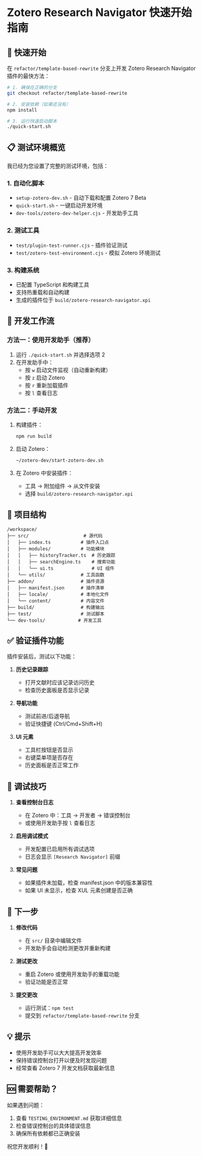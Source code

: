 # Zotero Research Navigator 快速开始指南

## 🚀 快速开始

在 `refactor/template-based-rewrite` 分支上开发 Zotero Research Navigator 插件的最快方法：

```bash
# 1. 确保在正确的分支
git checkout refactor/template-based-rewrite

# 2. 安装依赖（如果还没有）
npm install

# 3. 运行快速启动脚本
./quick-start.sh
```

## 📋 测试环境概览

我已经为您设置了完整的测试环境，包括：

### 1. **自动化脚本**
- `setup-zotero-dev.sh` - 自动下载和配置 Zotero 7 Beta
- `quick-start.sh` - 一键启动开发环境
- `dev-tools/zotero-dev-helper.cjs` - 开发助手工具

### 2. **测试工具**
- `test/plugin-test-runner.cjs` - 插件验证测试
- `test/zotero-test-environment.cjs` - 模拟 Zotero 环境测试

### 3. **构建系统**
- 已配置 TypeScript 和构建工具
- 支持热重载和自动构建
- 生成的插件位于 `build/zotero-research-navigator.xpi`

## 🔧 开发工作流

### 方法一：使用开发助手（推荐）

1. 运行 `./quick-start.sh` 并选择选项 2
2. 在开发助手中：
   - 按 `w` 启动文件监视（自动重新构建）
   - 按 `z` 启动 Zotero
   - 按 `r` 重新加载插件
   - 按 `l` 查看日志

### 方法二：手动开发

1. 构建插件：
   ```bash
   npm run build
   ```

2. 启动 Zotero：
   ```bash
   ~/zotero-dev/start-zotero-dev.sh
   ```

3. 在 Zotero 中安装插件：
   - 工具 → 附加组件 → 从文件安装
   - 选择 `build/zotero-research-navigator.xpi`

## 📁 项目结构

```
/workspace/
├── src/                    # 源代码
│   ├── index.ts           # 插件入口点
│   ├── modules/           # 功能模块
│   │   ├── historyTracker.ts  # 历史跟踪
│   │   ├── searchEngine.ts    # 搜索功能
│   │   └── ui.ts              # UI 组件
│   └── utils/             # 工具函数
├── addon/                 # 插件资源
│   ├── manifest.json      # 插件清单
│   ├── locale/            # 本地化文件
│   └── content/           # 内容文件
├── build/                 # 构建输出
├── test/                  # 测试脚本
└── dev-tools/            # 开发工具
```

## ✅ 验证插件功能

插件安装后，测试以下功能：

1. **历史记录跟踪**
   - 打开文献时应该记录访问历史
   - 检查历史面板是否显示记录

2. **导航功能**
   - 测试前进/后退导航
   - 验证快捷键 (Ctrl/Cmd+Shift+H)

3. **UI 元素**
   - 工具栏按钮是否显示
   - 右键菜单项是否存在
   - 历史面板是否正常工作

## 🐛 调试技巧

1. **查看控制台日志**
   - 在 Zotero 中：工具 → 开发者 → 错误控制台
   - 或使用开发助手按 `l` 查看日志

2. **启用调试模式**
   - 开发配置已启用所有调试选项
   - 日志会显示 `[Research Navigator]` 前缀

3. **常见问题**
   - 如果插件未加载，检查 manifest.json 中的版本兼容性
   - 如果 UI 未显示，检查 XUL 元素创建是否正确

## 📝 下一步

1. **修改代码**
   - 在 `src/` 目录中编辑文件
   - 开发助手会自动检测更改并重新构建

2. **测试更改**
   - 重启 Zotero 或使用开发助手的重载功能
   - 验证功能是否正常

3. **提交更改**
   - 运行测试：`npm test`
   - 提交到 `refactor/template-based-rewrite` 分支

## 💡 提示

- 使用开发助手可以大大提高开发效率
- 保持错误控制台打开以便及时发现问题
- 经常查看 Zotero 7 开发文档获取最新信息

## 🆘 需要帮助？

如果遇到问题：
1. 查看 `TESTING_ENVIRONMENT.md` 获取详细信息
2. 检查错误控制台的具体错误信息
3. 确保所有依赖都已正确安装

祝您开发顺利！🎉
